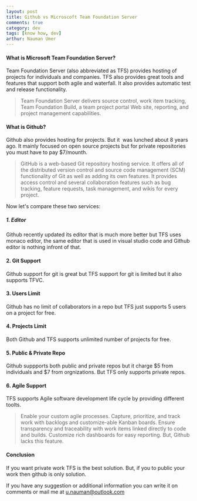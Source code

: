 ```yaml
---
layout: post
title: Github vs Microscoft Team Foundation Server
comments: true
category: dev
tags: [know how, dev]
arthur: Nauman Umer
---
```


#### What is Microsoft Team Foundation Server?
Team Foundation Server (also abbreviated as TFS) provides hosting of projects for individuals and companies. TFS also provides great tools and features that support both agile and waterfall. It also provides automatic test and release functionality.

<!--more-->

> Team Foundation Server delivers source control, work item tracking, Team Foundation Build, a team project portal Web site, reporting, and project management capabilities.

#### What is Github?
Github also provides hosting for projects. But it  was lunched about 8 years ago. It mainly focused on open source projects but for private repositories you must have to pay $7/mounth.

> GitHub is a web-based Git repository hosting service. It offers all of the distributed version control and source code management (SCM) functionality of Git as well as adding its own features. It provides access control and several collaboration features such as bug tracking, feature requests, task management, and wikis for every project.

Now let's compare these two services:

##### 1. Editor
Github recently updated its editor that is much more better but TFS uses monaco editor, the same editor that is used in visual studio code and Github editor is nothing infront of that.

#### 2. Git Support
Github support for git is great but TFS support for git is limited but it also supports TFVC.

#### 3. Users Limit
Github has no limit of collaborators in a repo but TFS just supports 5 users on a project for free.

#### 4. Projects Limit
Both Github and TFS supports unlimited number of projects for free.

#### 5. Public & Private Repo
Github suppports both public and private repos but it charge $5 from individuals and $7 from orgnizations. But TFS only supports private repos.

#### 6. Agile Support
TFS supports Agile software development life cycle by providing different toolts.
> Enable your custom agile processes. Capture, prioritize, and track work with backlogs and customize-able Kanban boards. Ensure transparency and traceability with work items linked directly to code and builds. Customize rich dashboards for easy reporting.
But, Github lacks this feature.

#### Conclusion
If you want private work TFS is the best solution. But, if you to public your work then github is only solution.

If you have any suggestion or additional information you can write it on comments or mail me at <u.nauman@outlook.com>
